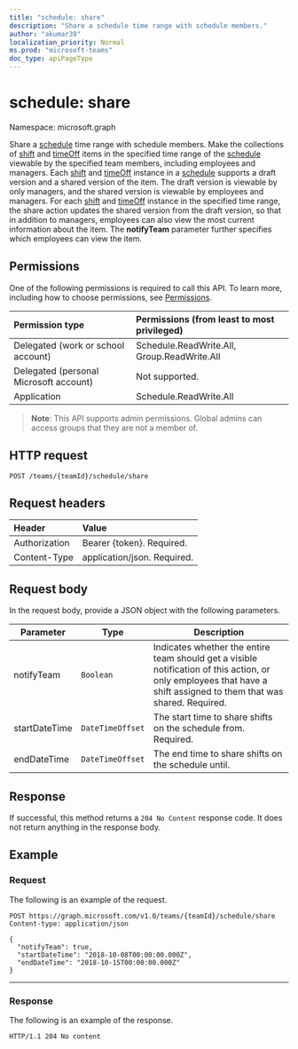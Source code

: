 ```yaml
---
title: "schedule: share"
description: "Share a schedule time range with schedule members."
author: "akumar39"
localization_priority: Normal
ms.prod: "microsoft-teams"
doc_type: apiPageType
---
```


# schedule: share

Namespace: microsoft.graph

Share a [schedule](../resources/schedule.md) time range with schedule members.
Make the collections of [shift](../resources/shift.md) and [timeOff](../resources/timeoff.md) items in the specified time range of the [schedule](../resources/schedule.md) viewable by the specified team members, including employees and managers.
Each [shift](../resources/shift.md) and [timeOff](../resources/timeoff.md) instance in a [schedule](../resources/schedule.md) supports a draft version and a shared version of the item. The draft version is viewable by only managers, and the shared version is viewable by employees and managers. For each [shift](../resources/shift.md) and [timeOff](../resources/timeoff.md) instance in the specified time range, the share action updates the shared version from the draft version, so that in addition to managers, employees can also view the most current information about the item. The **notifyTeam** parameter further specifies which employees can view the item.

## Permissions

One of the following permissions is required to call this API. To learn more, including how to choose permissions, see [Permissions](/graph/permissions-reference).

|Permission type      | Permissions (from least to most privileged)              |
|:--------------------|:---------------------------------------------------------|
|Delegated (work or school account) | Schedule.ReadWrite.All, Group.ReadWrite.All    |
|Delegated (personal Microsoft account) | Not supported.    |
|Application | Schedule.ReadWrite.All |

> **Note**: This API supports admin permissions. Global admins can access groups that they are not a member of.

## HTTP request

<!-- { "blockType": "ignored" } -->

```http
POST /teams/{teamId}/schedule/share
```

## Request headers

| Header       | Value |
|:---------------|:--------|
| Authorization  | Bearer {token}. Required.  |
| Content-Type  | application/json. Required.  |

## Request body

In the request body, provide a JSON object with the following parameters.

|Parameter                   |Type           |Description  |
|-----------------------|-------------------|--------------|
| notifyTeam	        |`Boolean`             |Indicates whether the entire team should get a visible notification of this action, or only employees that have a shift assigned to them that was shared. Required.       |
| startDateTime         |`DateTimeOffset`   |The start time to share shifts on the schedule from. Required.   |
| endDateTime           |`DateTimeOffset`   | The end time to share shifts on the schedule until.   |

## Response

If successful, this method returns a `204 No Content` response code. It does not return anything in the response body.

## Example

### Request

The following is an example of the request.

<!-- {
  "blockType": "request",
  "name": "schedule-share"
}-->
```http
POST https://graph.microsoft.com/v1.0/teams/{teamId}/schedule/share
Content-type: application/json

{
  "notifyTeam": true,
  "startDateTime": "2018-10-08T00:00:00.000Z",
  "endDateTime": "2018-10-15T00:00:00.000Z"
}
```

---


### Response

The following is an example of the response. 

<!-- {
  "blockType": "response",
  "truncated": true,
  "@odata.type": "microsoft.graph.None"
} -->

```http
HTTP/1.1 204 No content
```

<!-- uuid: 8fcb5dbc-d5aa-4681-8e31-b001d5168d79
2015-10-25 14:57:30 UTC -->
<!--
{
  "type": "#page.annotation",
  "description": "Shares a time-range of the schedule with the schedule members",
  "keywords": "",
  "section": "documentation",
  "tocPath": "",
  "suppressions": [
  ]
}
-->
